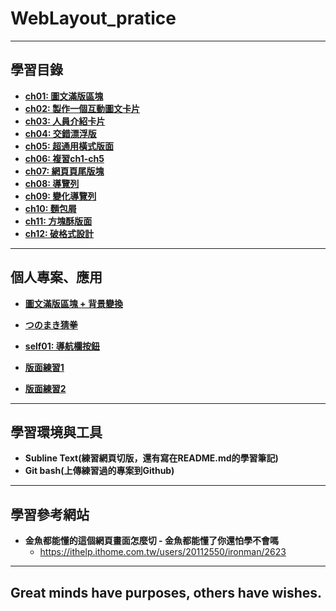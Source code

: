 # WebLayout_pratice

***
## 學習目錄
* **[ch01: 圖文滿版區塊](https://github.com/JohnnyOfSnow/WebLayout_pratice/tree/master/ch01)**
* **[ch02: 製作一個互動圖文卡片](https://github.com/JohnnyOfSnow/WebLayout_pratice/tree/master/ch02)**
* **[ch03: 人員介紹卡片](https://github.com/JohnnyOfSnow/WebLayout_pratice/tree/master/ch03)**
* **[ch04: 交錯漂浮版](https://github.com/JohnnyOfSnow/WebLayout_pratice/tree/master/ch04)**
* **[ch05: 超通用橫式版面](https://github.com/JohnnyOfSnow/WebLayout_pratice/tree/master/ch05)**
* **[ch06: 複習ch1-ch5](https://github.com/JohnnyOfSnow/WebLayout_pratice/tree/master/ch06)**
* **[ch07: 網頁頁尾版塊](https://github.com/JohnnyOfSnow/WebLayout_pratice/tree/master/ch07)**
* **[ch08: 導覽列](https://github.com/JohnnyOfSnow/WebLayout_pratice/tree/master/ch08)**
* **[ch09: 變化導覽列](https://github.com/JohnnyOfSnow/WebLayout_pratice/tree/master/ch09)**
* **[ch10: 麵包屑](https://github.com/JohnnyOfSnow/WebLayout_pratice/tree/master/ch10)**
* **[ch11: 方塊酥版面](https://github.com/JohnnyOfSnow/WebLayout_pratice/tree/master/ch11)**
* **[ch12: 破格式設計](https://github.com/JohnnyOfSnow/WebLayout_pratice/tree/master/ch12)**	

***
## 個人專案、應用

* **[圖文滿版區塊 + 背景變換](https://github.com/JohnnyOfSnow/WebLayout_pratice/tree/master/project_ex)**

* **[つのまき猜拳](https://github.com/JohnnyOfSnow/WebLayout_pratice/tree/master/project_tsunoSRP)**

* **[self01: 導航欄按鈕](https://github.com/JohnnyOfSnow/WebLayout_pratice/tree/master/self01)**

* **[版面練習1](https://github.com/JohnnyOfSnow/WebLayout_pratice/blob/master/layout_pratice/ex01_karenai)**

* **[版面練習2](https://github.com/JohnnyOfSnow/WebLayout_pratice/blob/master/layout_pratice/ex02_tryment)**

***
## 學習環境與工具
* **Subline Text(練習網頁切版，還有寫在README.md的學習筆記)**
* **Git bash(上傳練習過的專案到Github)**

***
## 學習參考網站
* **金魚都能懂的這個網頁畫面怎麼切 - 金魚都能懂了你還怕學不會嗎**
  * https://ithelp.ithome.com.tw/users/20112550/ironman/2623
  
***
## Great minds have purposes, others have wishes.